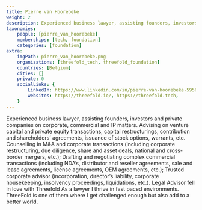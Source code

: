 ```yaml
---
title: Pierre van Hoorebeke
weight: 2
description: Experienced business lawyer, assisting founders, investors and private companies on corporate, commercial and IP matters.
taxonomies:
    people: [pierre_van_hoorebeke]
    memberships: [tech, foundation]
    categories: [foundation]
extra:
    imgPath: pierre_van_hoorebeke.png
    organizations: [threefold_tech, threefold_foundation]
    countries: [Belgium]
    cities: []
    private: 0
    socialLinks: {
        LinkedIn: https://www.linkedin.com/in/pierre-van-hoorebeke-5958343/,
        websites: https://threefold.io/, https://threefold.tech,
    }
---
```


Experienced business lawyer, assisting founders, investors and private companies on corporate, commercial and IP matters. Advising on venture capital and private equity transactions, capital restructurings, contribution and shareholders’ agreements, issuance of stock options, warrants, etc. Counselling in M&A and corporate transactions (including corporate restructuring, due diligence, share and asset deals, national and cross-border mergers, etc.); Drafting and negotiating complex commercial transactions (including NDA’s, distributor and reseller agreements, sale and lease agreements, license agreements, OEM agreements, etc.); Trusted corporate advisor (incorporation, director’s liability, corporate housekeeping, insolvency proceedings, liquidations, etc.). Legal Advisor fell in love with Threefold As a lawyer I thrive in fast paced environments. ThreeFold is one of them where I get challenged enough but also add to a better world. 
